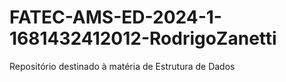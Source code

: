 # FATEC-AMS-ED-2024-1-1681432412012-RodrigoZanetti
Repositório destinado à matéria de Estrutura de Dados
